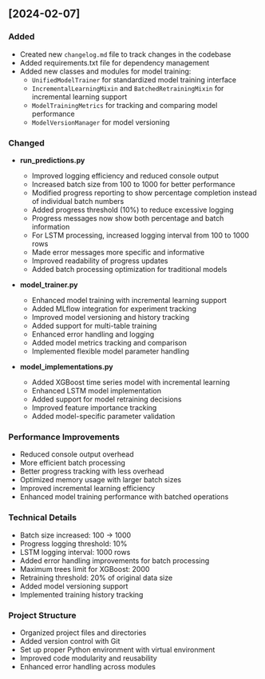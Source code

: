 ## [2024-02-07]

### Added

- Created new `changelog.md` file to track changes in the codebase
- Added requirements.txt file for dependency management
- Added new classes and modules for model training:
  - `UnifiedModelTrainer` for standardized model training interface
  - `IncrementalLearningMixin` and `BatchedRetrainingMixin` for incremental learning support
  - `ModelTrainingMetrics` for tracking and comparing model performance
  - `ModelVersionManager` for model versioning

### Changed

- **run_predictions.py**

  - Improved logging efficiency and reduced console output
  - Increased batch size from 100 to 1000 for better performance
  - Modified progress reporting to show percentage completion instead of individual batch numbers
  - Added progress threshold (10%) to reduce excessive logging
  - Progress messages now show both percentage and batch information
  - For LSTM processing, increased logging interval from 100 to 1000 rows
  - Made error messages more specific and informative
  - Improved readability of progress updates
  - Added batch processing optimization for traditional models
- **model_trainer.py**

  - Enhanced model training with incremental learning support
  - Added MLflow integration for experiment tracking
  - Improved model versioning and history tracking
  - Added support for multi-table training
  - Enhanced error handling and logging
  - Added model metrics tracking and comparison
  - Implemented flexible model parameter handling
- **model_implementations.py**

  - Added XGBoost time series model with incremental learning
  - Enhanced LSTM model implementation
  - Added support for model retraining decisions
  - Improved feature importance tracking
  - Added model-specific parameter validation

### Performance Improvements

- Reduced console output overhead
- More efficient batch processing
- Better progress tracking with less overhead
- Optimized memory usage with larger batch sizes
- Improved incremental learning efficiency
- Enhanced model training performance with batched operations

### Technical Details

- Batch size increased: 100 -> 1000
- Progress logging threshold: 10%
- LSTM logging interval: 1000 rows
- Added error handling improvements for batch processing
- Maximum trees limit for XGBoost: 2000
- Retraining threshold: 20% of original data size
- Added model versioning support
- Implemented training history tracking

### Project Structure

- Organized project files and directories
- Added version control with Git
- Set up proper Python environment with virtual environment
- Improved code modularity and reusability
- Enhanced error handling across modules
